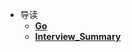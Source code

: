 * 导读
    * [**Go**](/study/Go/README)
    * [**Interview_Summary**](/study/Interview_Summary/README)